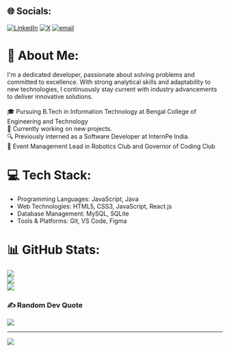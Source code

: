 ## 🌐 Socials:
[![LinkedIn](https://img.shields.io/badge/LinkedIn-%230077B5.svg?logo=linkedin&logoColor=white)](https://linkedin.com/in/https://www.linkedin.com/in/rohit-singh-b10374189/) [![X](https://img.shields.io/badge/X-black.svg?logo=X&logoColor=white)](https://x.com/https://x.com/_iamrohit01_) [![email](https://img.shields.io/badge/Email-D14836?logo=gmail&logoColor=white)](mailto:rohitsingh888399@gmail.com) 

# 💫 About Me:
I'm a dedicated developer, passionate about solving problems and committed to excellence. With strong analytical skills and adaptability to new technologies, I continuously stay current with industry advancements to deliver innovative solutions.<br><br>🎓 Pursuing B.Tech in Information Technology at Bengal College of Engineering and Technology<br>🚀 Currently working on new projects.<br>🔍 Previously interned as a Software Developer at InternPe India.<br>👥 Event Management Lead in Robotics Club and Governor of Coding Club

# 💻 Tech Stack:
- Programming Languages: JavaScript, Java
- Web Technologies: HTML5, CSS3, JavaScript, React.js
- Database Management: MySQL, SQLite
- Tools & Platforms: Git, VS Code, Figma

# 📊 GitHub Stats:
![](https://github-readme-stats.vercel.app/api?username=realrohitsingh&theme=dark&hide_border=false&include_all_commits=true&count_private=true)<br/>
![](https://nirzak-streak-stats.vercel.app/?user=realrohitsingh&theme=dark&hide_border=false)<br/>
![](https://github-readme-stats.vercel.app/api/top-langs/?username=realrohitsingh&theme=dark&hide_border=false&include_all_commits=true&count_private=true&layout=compact)

### ✍️ Random Dev Quote
![](https://quotes-github-readme.vercel.app/api?type=horizontal&theme=radical)

---
[![](https://visitcount.itsvg.in/api?id=realrohitsingh&icon=0&color=0)](https://visitcount.itsvg.in)

<!-- Proudly created with GPRM ( https://gprm.itsvg.in ) -->

<!--
**realrohitsingh/realrohitsingh** is a ✨ _special_ ✨ repository because its `README.md` (this file) appears on your GitHub profile.

Here are some ideas to get you started:

- 🔭 I’m currently working on ...
- 🌱 I’m currently learning ...
- 👯 I’m looking to collaborate on ...
- 🤔 I’m looking for help with ...
- 💬 Ask me about ...
- 📫 How to reach me: ...
- 😄 Pronouns: ...
- ⚡ Fun fact: ...
-->

